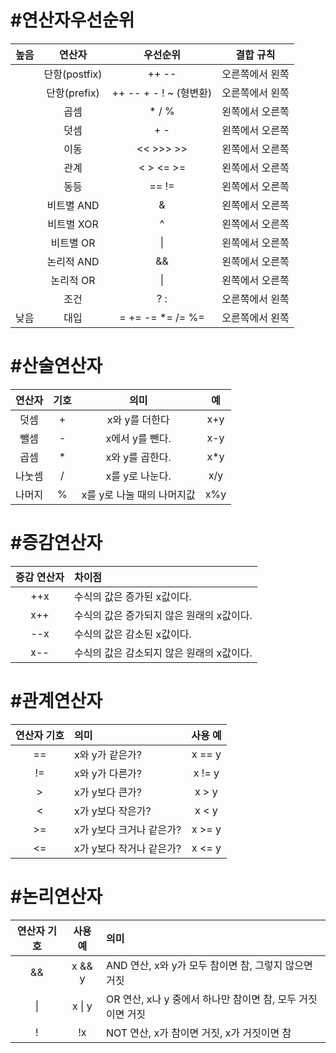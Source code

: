 
# #연산자우선순위

| 높음  |     연산자     |        우선순위         |  결합 규칙   |
| :-: | :---------: | :-----------------: | :------: |
|     | 단항(postfix) |        ++ --        | 오른쪽에서 왼쪽 |
|     | 단항(prefix)  | ++ -- + - ! ~ (형변환) | 오른쪽에서 왼쪽 |
|     |     곱셈      |        * / %        | 왼쪽에서 오른쪽 |
|     |     덧셈      |         + -         | 왼쪽에서 오른쪽 |
|     |     이동      |      << >>> >>      | 왼쪽에서 오른쪽 |
|     |     관계      |      < > <= >=      | 왼쪽에서 오른쪽 |
|     |     동등      |        == !=        | 왼쪽에서 오른쪽 |
|     |   비트별 AND   |          &          | 왼쪽에서 오른쪽 |
|     |   비트별 XOR   |          ^          | 왼쪽에서 오른쪽 |
|     |   비트별 OR    |         \|          | 왼쪽에서 오른쪽 |
|     |   논리적 AND   |         &&          | 왼쪽에서 오른쪽 |
|     |   논리적 OR    |         \|          | 왼쪽에서 오른쪽 |
|     |     조건      |         ? :         | 오른쪽에서 왼쪽 |
| 낮음  |     대입      |  = += -= *= /= %=   | 오른쪽에서 왼쪽 |

# #산술연산자

|연산자|기호|의미|예|
|:-:|:-:|:-:|:-:|
|덧셈|+|x와 y를 더한다|x+y|
|뺄셈|-|x에서 y를 뺀다.|x-y|
|곱셈|*|x와 y를 곱한다.|x*y|
|나눗셈|/|x를 y로 나눈다.|x/y|
|나머지|%|x를 y로 나눌 때의 나머지값|x%y|

# #증감연산자

|증감 연산자|차이점|
|:-:|:--|
|++x|수식의 값은 증가된 x값이다.|
|x++|수식의 값은 증가되지 않은 원래의 x값이다.|
|--x|수식의 값은 감소된 x값이다.|
|x--|수식의 값은 감소되지 않은 원래의 x값이다.|

# #관계연산자


|연산자 기호|의미|사용 예|
|:-:|:--|:-:|
|==|x와 y가 같은가?|x == y|
|!=|x와 y가 다른가?|x != y|
|>|x가 y보다 큰가?|x > y|
|<|x가 y보다 작은가?|x < y|
|>=|x가 y보다 크거나 같은가?|x >= y|
|<=|x가 y보다 작거나 같은가?|x <= y|

# #논리연산자

|연산자 기호|사용 예|의미|
|:-:|:-:|:--|
|&&|x && y|AND 연산, x와 y가 모두 참이면 참, 그렇지 않으면 거짓|
|\||x \| y|OR 연산, x나 y 중에서 하나만 참이면 참, 모두 거짓이면 거짓|
|!|!x|NOT 연산, x가 참이면 거짓, x가 거짓이면 참|
